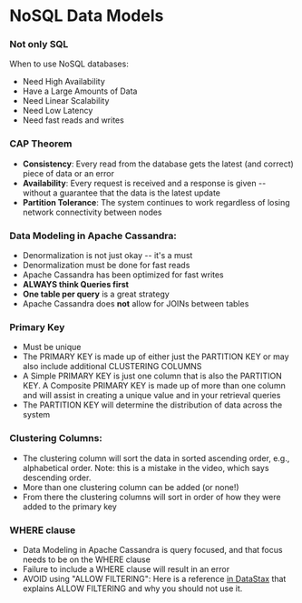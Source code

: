 # NoSQL Data Models

### Not only SQL

When to use NoSQL databases:
- Need High Availability
- Have a Large Amounts of Data
- Need Linear Scalability
- Need Low Latency
- Need fast reads and writes

### CAP Theorem

- **Consistency**: Every read from the database gets the latest (and correct) piece of data or an error
- **Availability**: Every request is received and a response is given -- without a guarantee that the data is the latest update
- **Partition Tolerance**: The system continues to work regardless of losing network connectivity between nodes

### Data Modeling in Apache Cassandra:
- Denormalization is not just okay -- it's a must
- Denormalization must be done for fast reads
- Apache Cassandra has been optimized for fast writes
- **ALWAYS think Queries first**
- **One table per query** is a great strategy
- Apache Cassandra does **not** allow for JOINs between tables

### Primary Key

-   Must be unique
-   The PRIMARY KEY is made up of either just the PARTITION KEY or may also include additional CLUSTERING COLUMNS
-   A Simple PRIMARY KEY is just one column that is also the PARTITION KEY. A Composite PRIMARY KEY is made up of more than one column and will assist in creating a unique value and in your retrieval queries
-   The PARTITION KEY will determine the distribution of data across the system

### Clustering Columns:

-   The clustering column will sort the data in sorted ascending order, e.g., alphabetical order. Note: this is a mistake in the video, which says descending order.
-   More than one clustering column can be added (or none!)
-   From there the clustering columns will sort in order of how they were added to the primary key

### WHERE clause

-   Data Modeling in Apache Cassandra is query focused, and that focus needs to be on the WHERE clause
-   Failure to include a WHERE clause will result in an error
- AVOID using "ALLOW FILTERING": Here is a reference [in DataStax](https://www.datastax.com/dev/blog/allow-filtering-explained-2) that explains ALLOW FILTERING and why you should not use it.


